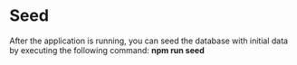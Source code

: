 # Seed

After the application is running, you can seed the database with initial data by executing the following command: **npm run seed**